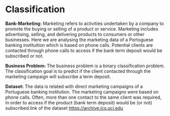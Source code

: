 # Classification
**Bank-Marketing:**
Marketing refers to activities undertaken by a company to promote the buying or selling of a product or service. Marketing includes advertising, selling, and delivering products to consumers or other businesses. Here we are analysing the marketing data of a Portoguese banking instituition which is based on phone calls. Potential clients are contacted through phone calls to access if the bank term deposit would be subscribed or not.

**Business Problem:**
The business problem is a binary classification problem. The classification goal is to predict if the client contacted through the marketing campaign will subscribe a term deposit.

**Dataset:**
The data is related with direct marketing campaigns of a Portuguese banking institution. The marketing campaigns were based on phone calls. Often, more than one contact to the same client was required, in order to access if the product (bank term deposit) would be (or not) subscribed.link of the dataset https://archive.ics.uci.edu



